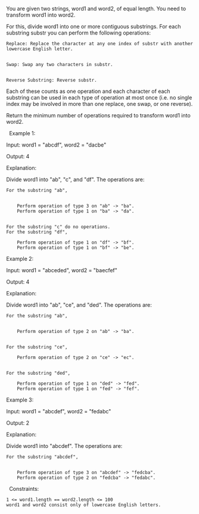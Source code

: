 You are given two strings, word1 and word2, of equal length. You need to transform word1 into word2.

For this, divide word1 into one or more contiguous substrings. For each substring substr you can perform the following operations:


	
	Replace: Replace the character at any one index of substr with another lowercase English letter.
	
	
	Swap: Swap any two characters in substr.
	
	
	Reverse Substring: Reverse substr.
	


Each of these counts as one operation and each character of each substring can be used in each type of operation at most once (i.e. no single index may be involved in more than one replace, one swap, or one reverse).

Return the minimum number of operations required to transform word1 into word2.

 
Example 1:


Input: word1 = "abcdf", word2 = "dacbe"

Output: 4

Explanation:

Divide word1 into "ab", "c", and "df". The operations are:


	For the substring "ab",

	
		Perform operation of type 3 on "ab" -> "ba".
		Perform operation of type 1 on "ba" -> "da".
	
	
	For the substring "c" do no operations.
	For the substring "df",
	
		Perform operation of type 1 on "df" -> "bf".
		Perform operation of type 1 on "bf" -> "be".
	
	



Example 2:


Input: word1 = "abceded", word2 = "baecfef"

Output: 4

Explanation:

Divide word1 into "ab", "ce", and "ded". The operations are:


	For the substring "ab",

	
		Perform operation of type 2 on "ab" -> "ba".
	
	
	For the substring "ce",
	
		Perform operation of type 2 on "ce" -> "ec".
	
	
	For the substring "ded",
	
		Perform operation of type 1 on "ded" -> "fed".
		Perform operation of type 1 on "fed" -> "fef".
	
	



Example 3:


Input: word1 = "abcdef", word2 = "fedabc"

Output: 2

Explanation:

Divide word1 into "abcdef". The operations are:


	For the substring "abcdef",

	
		Perform operation of type 3 on "abcdef" -> "fedcba".
		Perform operation of type 2 on "fedcba" -> "fedabc".
	
	



 
Constraints:


	1 <= word1.length == word2.length <= 100
	word1 and word2 consist only of lowercase English letters.

